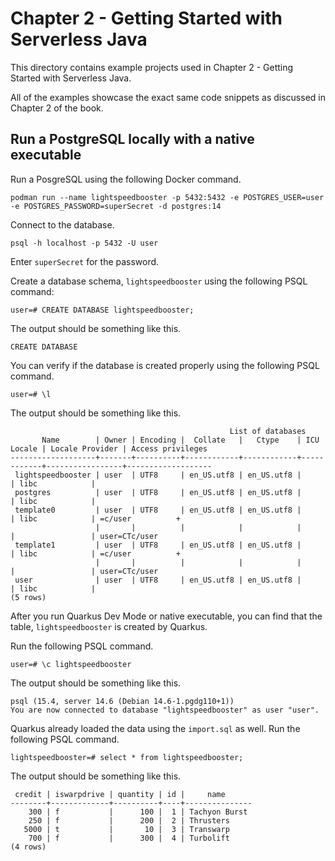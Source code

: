 # Chapter 2 - Getting Started with Serverless Java
This directory contains example projects used in Chapter 2 - Getting Started with Serverless Java. 

All of the examples showcase the exact same code snippets as discussed in Chapter 2 of the book. 

## Run a PostgreSQL locally with a native executable

Run a PosgreSQL using the following Docker command.

```
podman run --name lightspeedbooster -p 5432:5432 -e POSTGRES_USER=user -e POSTGRES_PASSWORD=superSecret -d postgres:14
```

Connect to the database.

```
psql -h localhost -p 5432 -U user
```

Enter `superSecret` for the password.

Create a database schema, `lightspeedbooster` using the following PSQL command:

```
user=# CREATE DATABASE lightspeedbooster;
```

The output should be something like this.

```
CREATE DATABASE
```

You can verify if the database is created properly using the following PSQL command.

```
user=# \l
```

The output should be something like this.

```
                                                 List of databases
       Name        | Owner | Encoding |  Collate   |   Ctype    | ICU Locale | Locale Provider | Access privileges 
-------------------+-------+----------+------------+------------+------------+-----------------+-------------------
 lightspeedbooster | user  | UTF8     | en_US.utf8 | en_US.utf8 |            | libc            | 
 postgres          | user  | UTF8     | en_US.utf8 | en_US.utf8 |            | libc            | 
 template0         | user  | UTF8     | en_US.utf8 | en_US.utf8 |            | libc            | =c/user          +
                   |       |          |            |            |            |                 | user=CTc/user
 template1         | user  | UTF8     | en_US.utf8 | en_US.utf8 |            | libc            | =c/user          +
                   |       |          |            |            |            |                 | user=CTc/user
 user              | user  | UTF8     | en_US.utf8 | en_US.utf8 |            | libc            | 
(5 rows)
```

After you run Quarkus Dev Mode or native executable, you can find that the table, `lightspeedbooster` is created by Quarkus. 

Run the following PSQL command.

```
user=# \c lightspeedbooster
```

The output should be something like this.

```
psql (15.4, server 14.6 (Debian 14.6-1.pgdg110+1))
You are now connected to database "lightspeedbooster" as user "user".
```

Quarkus already loaded the data using the `import.sql` as well. Run the following PSQL command.

```
lightspeedbooster=# select * from lightspeedbooster;
```

The output should be something like this.

```
 credit | iswarpdrive | quantity | id |     name      
--------+-------------+----------+----+---------------
    300 | f           |      100 |  1 | Tachyon Burst
    250 | f           |      200 |  2 | Thrusters
   5000 | t           |       10 |  3 | Transwarp
    700 | f           |      300 |  4 | Turbolift
(4 rows)
```